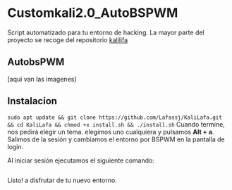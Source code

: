 # Customkali2.0_AutoBSPWM

Script automatizado para tu entorno de hacking. La mayor parte del proyecto se recoge del repositorio [kalilifa](https://github.com/Lafassj/KaliLafa)  

## AutobsPWM 
[aqui van las imagenes]  

## Instalacion
``` sudo apt update && git clone https://github.com/Lafassj/KaliLafa.git && cd KaliLafa && chmod +x install.sh && ./install.sh ```
Cuando termine, nos pedirá elegir un tema. elegimos uno cualquiera y pulsamos **Alt + a**. Salimos de la sesión y cambiamos el entorno por BSPWM en la pantalla de login.  

Al iniciar sesión ejecutamos el siguiente comando:  
``` ``` 

Listo! a disfrutar de tu nuevo entorno.

